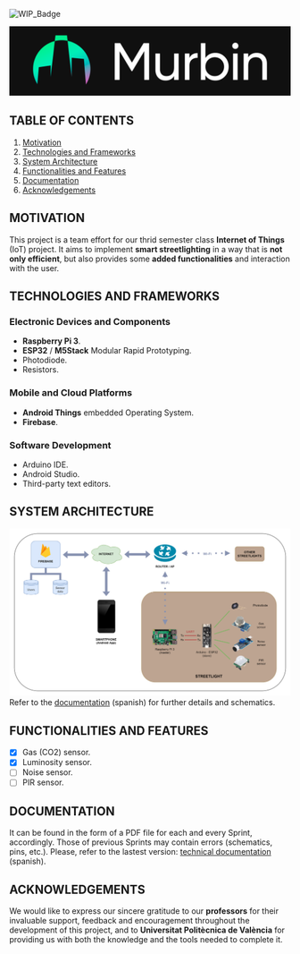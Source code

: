 

![WIP_Badge](https://img.shields.io/badge/version-0.1-blue.svg)

![Project_Logo](/img/murbin_logo.png)

## TABLE OF CONTENTS
1.  [Motivation](#motivation)
2.  [Technologies and Frameworks](#technologies-and-frameworks)
3.  [System Architecture](#system-architecture)
4.  [Functionalities and Features](#functionalities-and-features)
5.  [Documentation](#documentation)
6.  [Acknowledgements](#acknowledgements)

## MOTIVATION
This project is a team effort for our thrid semester class **Internet of Things** (IoT) project. It aims to implement **smart streetlighting** in a way that is **not only efficient**, but also provides some **added functionalities** and interaction with the user.

## TECHNOLOGIES AND FRAMEWORKS
### Electronic Devices and Components
*   **Raspberry Pi 3**.
*   **ESP32** / **M5Stack** Modular Rapid Prototyping.
*   Photodiode.
*   Resistors.

### Mobile and Cloud Platforms
*   **Android Things** embedded Operating System.
*   **Firebase**. 

### Software Development 
*   Arduino IDE. 
*   Android Studio.
*   Third-party text editors.

## SYSTEM ARCHITECTURE
![System Architecture Diagram](img/system_architecture_diagram.png)
Refer to the [documentation](docs/Documento_Técnico_Diseño_01.pdf) (spanish) for further details and schematics.

## FUNCTIONALITIES AND FEATURES 
*   [x] Gas (CO2) sensor.
*   [x] Luminosity sensor.
*   [ ] Noise sensor.
*   [ ] PIR sensor.

## DOCUMENTATION
It can be found in the form of a PDF file for each and every Sprint, accordingly. Those of previous Sprints may contain errors (schematics, pins, etc.). Please, refer to the lastest version: [technical documentation](docs/Documento_Técnico_Diseño_01.pdf) (spanish). 

## ACKNOWLEDGEMENTS
We would like to express our sincere gratitude to our **professors** for their invaluable support, feedback and encouragement throughout the development of this project, and to **Universitat Politècnica de València** for providing us with both the knowledge and the tools needed to complete it.
